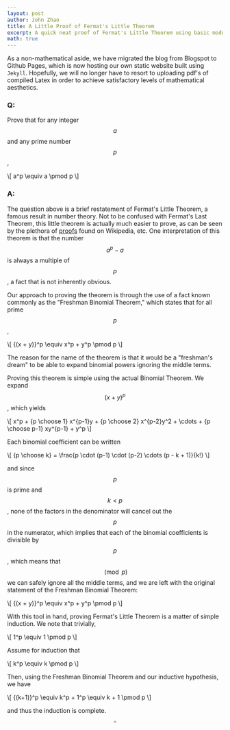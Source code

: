 ```yaml
---
layout: post
author: John Zhao
title: A Little Proof of Fermat's Little Theorem
excerpt: A quick neat proof of Fermat's Little Theorem using basic modular arithmetic. Also, welcome to the new website!
math: true
---
```

As a non-mathematical aside, we have migrated the blog from Blogspot to Github Pages, which is now hosting our own static website built using `Jekyll`. Hopefully, we will no longer have to resort to uploading pdf's of compiled Latex in order to achieve satisfactory levels of mathematical aesthetics.

### Q:
Prove that for any integer $$a$$ and any prime number $$p$$,

\\[ a^p \equiv a \pmod p \\]

### A:
The question above is a brief restatement of Fermat's Little Theorem, a famous result in number theory. Not to be confused with Fermat's Last Theorem, this little theorem is actually much easier to prove, as can be seen by the plethora of [proofs](https://en.wikipedia.org/wiki/Proofs_of_Fermat's_little_theorem) found on Wikipedia, etc. One interpretation of this theorem is that the number $$a^p - a$$ is always a multiple of $$p$$, a fact that is not inherently obvious.

Our approach to proving the theorem is through the use of a fact known commonly as the "Freshman Binomial Theorem," which states that for all prime $$p$$,

\\[ {(x + y)}^p \equiv x^p + y^p \pmod p \\]

The reason for the name of the theorem is that it would be a "freshman's dream" to be able to expand binomial powers ignoring the middle terms.

Proving this theorem is simple using the actual Binomial Theorem. We expand $${(x + y)}^p$$, which yields

\\[ x^p + {p \choose 1} x^{p-1}y + {p \choose 2} x^{p-2}y^2 + \cdots + {p \choose p-1} xy^{p-1} + y^p \\]

Each binomial coefficient can be written

\\[ {p \choose k} = \frac{p \cdot (p-1) \cdot (p-2) \cdots (p - k + 1)}{k!} \\]

and since $$p$$ is prime and $$k < p$$, none of the factors in the denominator will cancel out the $$p$$ in the numerator, which implies that each of the binomial coefficients is divisible by $$p$$, which means that $$\pmod p$$ we can safely ignore all the middle terms, and we are left with the original statement of the Freshman Binomial Theorem:

\\[ {(x + y)}^p \equiv x^p + y^p \pmod p \\]

With this tool in hand, proving Fermat's Little Theorem is a matter of simple induction. We note that trivially,

\\[ 1^p \equiv 1 \pmod p \\]

Assume for induction that

\\[ k^p \equiv k \pmod p \\]

Then, using the Freshman Binomial Theorem and our inductive hypothesis, we have

\\[ {(k+1)}^p \equiv k^p + 1^p \equiv k + 1 \pmod p \\]

and thus the induction is complete. $$\square$$